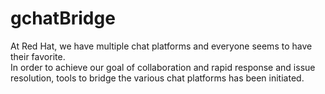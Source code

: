 # gchatBridge

At Red Hat, we have multiple chat platforms and everyone seems to have their favorite.  
In order to achieve our goal of collaboration and rapid response and issue resolution, tools to bridge the various chat platforms has been initiated.